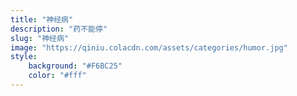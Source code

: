 ```yaml
---
title: "神经病"
description: "药不能停"
slug: "神经病"
image: "https://qiniu.colacdn.com/assets/categories/humor.jpg"
style:
    background: "#F6BC25"
    color: "#fff"
---
```

